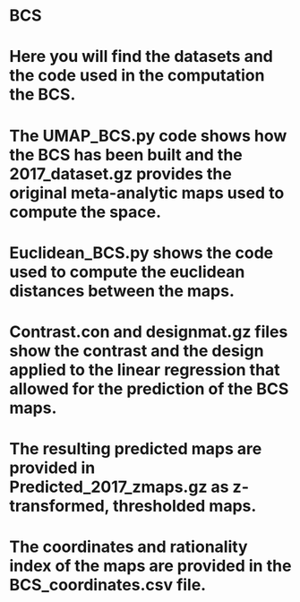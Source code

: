 # BCS
#  
# Here you will find the datasets and the code used in the computation the BCS.
# 
# The UMAP_BCS.py code shows how the BCS has been built and the 2017_dataset.gz provides the original meta-analytic maps used to compute the space. 
# Euclidean_BCS.py shows the code used to compute the euclidean distances between the maps.
# Contrast.con and designmat.gz files show the contrast and the design applied to the linear regression that allowed for the prediction of the BCS maps.
# The resulting predicted maps are provided in Predicted_2017_zmaps.gz as z-transformed, thresholded maps.
# The coordinates and rationality index of the maps are provided in the BCS_coordinates.csv file.
